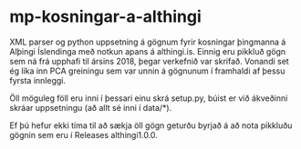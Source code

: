 # mp-kosningar-a-althingi
XML parser og python uppsetning á gögnum fyrir kosningar þingmanna á Alþingi Íslendinga með notkun apans á althingi.is. Einnig eru pikkluð gögn sem ná frá upphafi til ársins 2018, þegar verkefnið var skrifað. Vonandi set ég líka inn PCA greiningu sem var unnin á gögnunum í framhaldi af þessu fyrsta innleggi.

Öll möguleg föll eru inni í þessari einu skrá setup.py, búist er við ákveðinni skráar uppsetningu (að allt sé inni í data/*).

Ef þú hefur ekki tíma til að sækja öll gögn geturðu byrjað á að nota pikkluðu gögnin sem eru í Releases althingi1.0.0.

